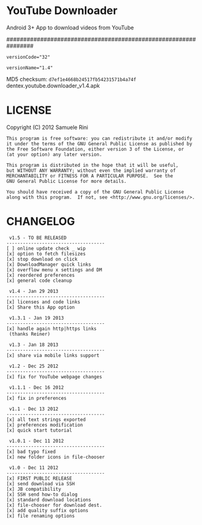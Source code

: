YouTube Downloader
================================================================

Android 3+ App to download videos from YouTube

################################################################

`versionCode="32"`

`versionName="1.4"`

MD5 checksum: `d7ef1e4668b24517fb54231571b4a74f` dentex.youtube.downloader_v1.4.apk

LICENSE
================================================================
Copyright (C) 2012  Samuele Rini

    This program is free software: you can redistribute it and/or modify
    it under the terms of the GNU General Public License as published by
    the Free Software Foundation, either version 3 of the License, or
    (at your option) any later version.

    This program is distributed in the hope that it will be useful,
    but WITHOUT ANY WARRANTY; without even the implied warranty of
    MERCHANTABILITY or FITNESS FOR A PARTICULAR PURPOSE.  See the
    GNU General Public License for more details.

    You should have received a copy of the GNU General Public License
    along with this program.  If not, see <http://www.gnu.org/licenses/>.


CHANGELOG
================================================================
    
     v1.5 - TO BE RELEASED
    ------------------------------------ 
    [ ] online update check _ wip
    [x] option to fetch filesizes 
    [x] stop download on click 
    [x] DownloadManager quick links 
    [x] overflow menu x settings and DM 
    [x] reordered preferences 
    [x] general code cleanup 
     
     v1.4 - Jan 29 2013 
    ------------------------------------ 
    [x] licenses and code links 
    [x] Share this App option 
     
     v1.3.1 - Jan 19 2013 
    ------------------------------------ 
    [x] handle again http|https links 
     (thanks Reiner) 
     
     v1.3 - Jan 18 2013 
    ------------------------------------ 
    [x] share via mobile links support 
     
     v1.2 - Dec 25 2012 
    ------------------------------------ 
    [x] fix for YouTube webpage changes 
     
     v1.1.1 - Dec 16 2012 
    ------------------------------------ 
    [x] fix in preferences 
     
     v1.1 - Dec 13 2012 
    ------------------------------------ 
    [x] all text strings exported 
    [x] preferences modification 
    [x] quick start tutorial 
     
     v1.0.1 - Dec 11 2012 
    ------------------------------------ 
    [x] bad typo fixed 
    [x] new folder icons in file-chooser 
     
     v1.0 - Dec 11 2012 
    ------------------------------------ 
    [x] FIRST PUBLIC RELEASE 
    [x] send download via SSH 
    [x] JB compatibility 
    [x] SSH send how-to dialog 
    [x] standard download locations 
    [x] file-chooser for download dest. 
    [x] add quality suffix options 
    [x] file renaming options
